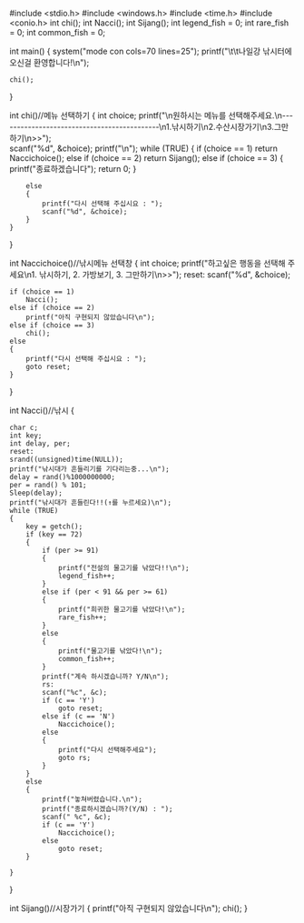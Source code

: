 
#include <stdio.h>
#include <windows.h>
#include <time.h>
#include <conio.h>
int chi();
int Nacci();
int Sijang();
int legend_fish = 0;
int rare_fish = 0;
int common_fish = 0;

int main()
{
	system("mode con cols=70 lines=25");
	printf("\t\t나일강 낚시터에 오신걸 환영합니다!\n");

	chi();
}

int chi()//메뉴 선택하기
{
	int choice;
	printf("\n원하시는 메뉴를 선택해주세요.\n--------------------------------------------\n1.낚시하기\n2.수산시장가기\n3.그만하기\n>>");	
	scanf("%d", &choice);
	printf("\n");
	while (TRUE)
	{
		if (choice == 1)
			return Naccichoice();
		else if (choice == 2)
			return Sijang();
		else if (choice == 3)
		{
			printf("종료하겠습니다");
			return 0;
		}

		else
		{
			printf("다시 선택해 주십시요 : ");
			scanf("%d", &choice);
		}
	}
}

int Naccichoice()//낚시메뉴 선택창
{
	int choice;
	printf("하고싶은 행동을 선택해 주세요\n1. 낚시하기, 2. 가방보기, 3. 그만하기\n>>");
	reset:
	scanf("%d", &choice);
	
	if (choice == 1)
		Nacci();
	else if (choice == 2)
		printf("아직 구현되지 않았습니다\n");
	else if (choice == 3)
		chi();
	else
	{
		printf("다시 선택해 주십시요 : ");
		goto reset;
	}
}

int Nacci()//낚시
{
	
	char c;
	int key;
	int delay, per;
	reset:
	srand((unsigned)time(NULL));
	printf("낚시대가 흔들리기를 기다리는중...\n");
	delay = rand()%1000000000;
	per = rand() % 101;
	Sleep(delay);
	printf("낚시대가 흔들린다!!(↑를 누르세요)\n");
	while (TRUE) 
	{
		key = getch();
		if (key == 72)
		{
			if (per >= 91)
			{
				printf("전설의 물고기를 낚았다!!\n");
				legend_fish++;
			}
			else if (per < 91 && per >= 61)
			{
				printf("희귀한 물고기를 낚았다!\n");
				rare_fish++;
			}
			else
			{
				printf("물고기를 낚았다!\n");
				common_fish++;
			}
			printf("계속 하시겠습니까? Y/N\n");
			rs:
			scanf("%c", &c);
			if (c == 'Y')
				goto reset;
			else if (c == 'N')
				Naccichoice();
			else
			{
				printf("다시 선택해주세요");
				goto rs;
			}
		}
		else 
		{
			printf("놓쳐버렸습니다.\n");
			printf("종료하시겠습니까?(Y/N) : ");
			scanf(" %c", &c);
			if (c == 'Y')
				Naccichoice();
			else
				goto reset;
		}
		
	}
	



}

int Sijang()//시장가기
{
	printf("아직 구현되지 않았습니다\n");
	chi();
}
